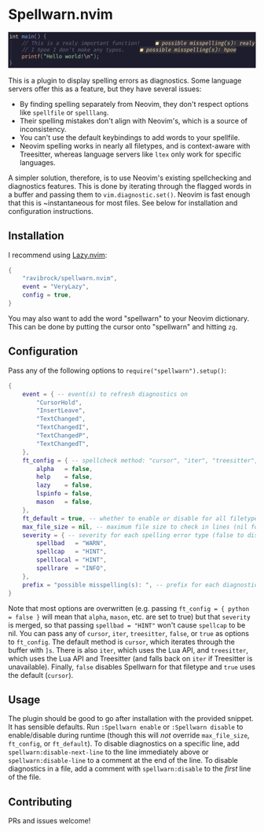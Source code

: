# Spellwarn.nvim

![example of spelling diagnostics](img/example.jpg)

This is a plugin to display spelling errors as diagnostics. Some language servers offer this as a feature, but they have several issues:

- By finding spelling separately from Neovim, they don't respect options like `spellfile` or `spelllang`.
- Their spelling mistakes don't align with Neovim's, which is a source of inconsistency.
- You can't use the default keybindings to add words to your spellfile.
- Neovim spelling works in nearly all filetypes, and is context-aware with Treesitter, whereas language servers like `ltex` only work for specific languages.

A simpler solution, therefore, is to use Neovim's existing spellchecking and diagnostics features. This is done by iterating through the flagged words in a buffer and passing them to `vim.diagnostic.set()`. Neovim is fast enough that this is ~instantaneous for most files. See below for installation and configuration instructions.

## Installation
I recommend using [Lazy.nvim](https://github.com/folke/lazy.nvim):
```lua
{
    "ravibrock/spellwarn.nvim",
    event = "VeryLazy",
    config = true,
}
```
You may also want to add the word "spellwarn" to your Neovim dictionary. This can be done by putting the cursor onto "spellwarn" and hitting `zg`.

## Configuration
Pass any of the following options to `require("spellwarn").setup()`:
```lua
{
    event = { -- event(s) to refresh diagnostics on
        "CursorHold",
        "InsertLeave",
        "TextChanged",
        "TextChangedI",
        "TextChangedP",
        "TextChangedT",
    },
    ft_config = { -- spellcheck method: "cursor", "iter", "treesitter", or boolean
        alpha   = false,
        help    = false,
        lazy    = false,
        lspinfo = false,
        mason   = false,
    },
    ft_default = true, -- whether to enable or disable for all filetypes by default
    max_file_size = nil, -- maximum file size to check in lines (nil for no limit)
    severity = { -- severity for each spelling error type (false to disable diagnostics for that type)
        spellbad   = "WARN",
        spellcap   = "HINT",
        spelllocal = "HINT",
        spellrare  = "INFO",
    },
    prefix = "possible misspelling(s): ", -- prefix for each diagnostic message
}
```
Note that most options are overwritten (e.g. passing `ft_config = { python = false }` will mean that `alpha`, `mason`, etc. are set to true) but that `severity` is merged, so that passing `spellbad = "HINT"` won't cause `spellcap` to be nil. You can pass any of `cursor`, `iter`, `treesitter`, `false`, or `true` as options to `ft_config`. The default method is `cursor`, which iterates through the buffer with `]s`. There is also `iter`, which uses the Lua API, and `treesitter`, which uses the Lua API and Treesitter (and falls back on `iter` if Treesitter is unavailable). Finally, `false` disables Spellwarn for that filetype and `true` uses the default (`cursor`).

## Usage
The plugin should be good to go after installation with the provided snippet. It has sensible defaults. Run `:Spellwarn enable` or `:Spellwarn disable` to enable/disable during runtime (though this will *not* override `max_file_size`, `ft_config`, or `ft_default`). To disable diagnostics on a specific line, add `spellwarn:disable-next-line` to the line immediately above or `spellwarn:disable-line` to a comment at the end of the line. To disable diagnostics in a file, add a comment with `spellwarn:disable` to the *first* line of the file.

## Contributing
PRs and issues welcome!
